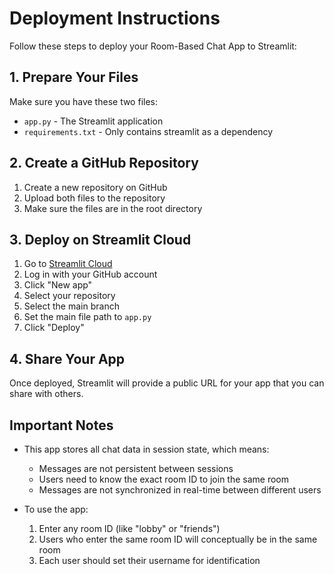 # Deployment Instructions

Follow these steps to deploy your Room-Based Chat App to Streamlit:

## 1. Prepare Your Files

Make sure you have these two files:
- `app.py` - The Streamlit application
- `requirements.txt` - Only contains streamlit as a dependency

## 2. Create a GitHub Repository

1. Create a new repository on GitHub
2. Upload both files to the repository
3. Make sure the files are in the root directory

## 3. Deploy on Streamlit Cloud

1. Go to [Streamlit Cloud](https://streamlit.io/cloud)
2. Log in with your GitHub account
3. Click "New app"
4. Select your repository
5. Select the main branch
6. Set the main file path to `app.py`
7. Click "Deploy"

## 4. Share Your App

Once deployed, Streamlit will provide a public URL for your app that you can share with others.

## Important Notes

- This app stores all chat data in session state, which means:
  - Messages are not persistent between sessions
  - Users need to know the exact room ID to join the same room
  - Messages are not synchronized in real-time between different users
  
- To use the app:
  1. Enter any room ID (like "lobby" or "friends")
  2. Users who enter the same room ID will conceptually be in the same room
  3. Each user should set their username for identification